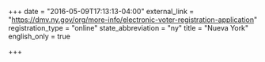 +++
date = "2016-05-09T17:13:13-04:00"
external_link = "https://dmv.ny.gov/org/more-info/electronic-voter-registration-application"
registration_type = "online"
state_abbreviation = "ny"
title = "Nueva York"
english_only = true

+++
